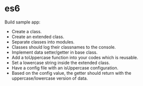 # es6

Build sample app:
- Create a class.
- Create an extended class.
- Separate classes into modules.
- Classes should log their classnames to the console.
- Implement data setter/getter in base class.
- Add a toUppercase function into your codes which is reusable.
- Set a lowercase string inside the extended class.
- Have a config file with an isUppercase configuration.
- Based on the config value, the getter should return with the uppercase/lowercase version of data.

